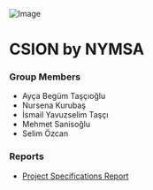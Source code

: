 ![Image](https://s3-ap-south-1.amazonaws.com/av-blog-media/wp-content/uploads/2019/05/man-nueral-network-red-.jpg)
# CSION by NYMSA
### Group Members
- Ayça Begüm Taşçıoğlu
- Nursena Kurubaş
- İsmail Yavuzselim Taşçı
- Mehmet Sanisoğlu
- Selim Özcan

### Reports
- [Project Specifications Report](https://github.com/aeyc/csion/tree/master/Reports/Project%20Specifications)

